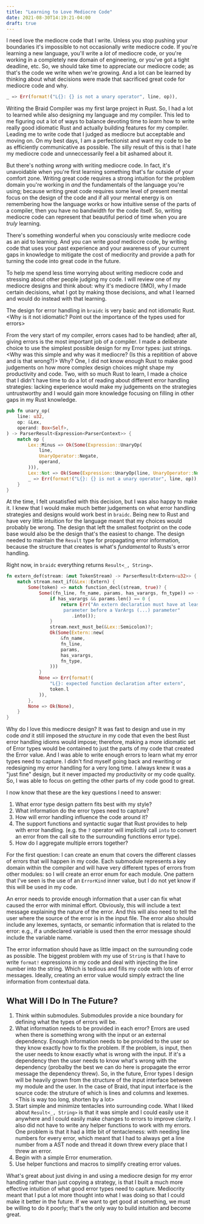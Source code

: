 ```yaml
---
title: "Learning to Love Mediocre Code"
date: 2021-08-30T14:19:21-04:00
draft: true
---
```


I need love the mediocre code that I write. Unless you
stop pushing your boundaries it's impossible to not occasionally write mediocre code.
If you're learning a new language, you'll write a _lot_ of mediocre code, or you're 
working in a completely new domain of engineering, or you've got a tight deadline, etc.
So, we should take time to appreciate our mediocre code; as that's the code we write when
we're growing. And a lot can be learned by thinking about what decisions were made that
sacrificed great code for mediocre code and why.

```rust
_ => Err(format!("L{}: {} is not a unary operator", line, op)),
```

Writing the Braid Compiler was my first large project in Rust. So, I had a lot to
learned while also designing my language and my compiler. This led to me figuring out
a lot of ways to balance devoting time to _learn_ how to write really good idiomatic
Rust and actually building features for my compiler. Leading me to write code that I
judged as mediocre but acceptable and moving on. On my best days, I am a perfectionist
and want my code to be as efficiently communicative as possible. The silly result of
this is that I hate my mediocre code and unneccessarily feel a bit ashamed about it.

But there's nothing _wrong_ with writing mediocre code. In fact, it's unavoidable when
you're first learning something that's far outside of your comfort zone. Writing great
code requires a strong intuition for the problem domain you're working in _and_ the
fundamentals of the language you're using; because writing great code requires some
level of present mental focus on the design of the code and if all your mental energy
is on remembering how the language works or how intuitive sense of the parts of a 
compiler, then you have no bandwidth for the code itself. So, writing mediocre code
can represent that beautiful period of time when you are _truly_ learning.

There's something wonderful when you consciously write mediocre code as an aid to
learning.  And you can write _good_ mediocre code, by writing code that uses your
past experience and your awareness of your current gaps in knowledge to mitigate the
cost of mediocrity and provide a path for turning the code into great code in the 
future.

To help me spend less time worrying about writing mediocre code and stressing about 
other people judging my code. I will review one of my mediocre designs and think about:
why it's mediocre (IMO), why I made certain decisions, what I got by making those
decisions, and what I learned and would do instead with that learning.

The design for error handling in `braidc` is very basic and not idiomatic 
Rust. <Why is it not idiomatic? Point out the importance of the types used for errors> 

From the very start of my compiler, errors cases had to be handled; after all, giving
errors is the most important job of a compiler. I made
a deliberate choice to use the simplest possible design for my Error types: just strings.
<Why was this simple and why was it mediocre? (Is this a repitition of above and is that wrong?)>
Why? One, I did not know enough Rust to make good judgements on how more complex design
choices might shape my productivity and code. Two, with so much Rust to learn, I made a choice
that I didn't have time to do a lot of reading about different error handling strategies:
lacking experience would make my judgements on the strategies untrustworthy and I would gain
more knowledge focusing on filling in other gaps in my Rust knowledge.

```rust
pub fn unary_op(
    line: u32,
    op: &Lex,
    operand: Box<Self>,
) -> ParserResult<Expression<ParserContext>> {
    match op {
        Lex::Minus => Ok(Some(Expression::UnaryOp(
            line,
            UnaryOperator::Negate,
            operand,
        ))),
        Lex::Not => Ok(Some(Expression::UnaryOp(line, UnaryOperator::Not, operand))),
        _ => Err(format!("L{}: {} is not a unary operator", line, op)),
    }
}
```

At the time, I felt unsatisfied with this decision, but I was also happy to make it. I
knew that I would make much better judgements on what error handling strategies and designs
would work best in `braidc`.  Being new to Rust and have very little intuition for the 
language meant that my choices would probably be wrong. The
design that left the smallest footprint on the code base would also be the design
that's the easiest to change. The design needed to maintain the `Result` type for propagating
error information, because the structure that creates is what's _fundamental_ to Rusts's
error handling.

Right now, in `braidc` everything returns `Result<_, String>`. 

```rust
fn extern_def(stream: &mut TokenStream) -> ParserResult<Extern<u32>> {
    match stream.next_if(&Lex::Extern) {
        Some(token) => match function_decl(stream, true)? {
            Some((fn_line, fn_name, params, has_varargs, fn_type)) => {
                if has_varargs && params.len() == 0 {
                    return Err("An extern declaration must have at least one \\
                     parameter before a VarArgs (...) parameter"
                        .into());
                }
                stream.next_must_be(&Lex::Semicolon)?;
                Ok(Some(Extern::new(
                    &fn_name,
                    fn_line,
                    params,
                    has_varargs,
                    fn_type,
                )))
            }
            None => Err(format!(
                "L{}: expected function declaration after extern",
                token.l
            )),
        },
        None => Ok(None),
    }
}
```

Why do I love this mediocre design?  It was fast to design and use in my code _and_
it still imposed the _structure_ in my code that even the best Rust error handling idioms
would impose; therefore, making a more idiomatic set of Error types would be contained to
just the parts of my code that created the Error value. And I was able to write 
enough errors to learn what my error types need to capture. I didn't find myself going back and rewriting or
redesigning my error handling for a very long time.  I always knew it was a "just fine"
design, but it never impacted my productivity or my code quality. So, I was able to focus
on getting the other parts of my code good to great.

I now know that these are the key questions I need to answer:

1. What error type design pattern fits best with my style?
1. What information do the error types need to capture?
1. How will error handling influence the code around it?
1. The support functions and syntactic sugar that Rust provides to help with error handling.
(e.g. the `?` operator will implicitly call `into` to convert an error from the call site
to the surrounding functions error type). <This was not touched upon earlier>
1. How do I aggregate multiple errors together?

For the first question: I can create an enum that covers the different
classes of errors that will happen in my code. Each submodule represents a key domain within
the compiler and will have very different types of errors from other modules: so I will create
an error enum for each module. One pattern that I've seen is the use of an `ErrorKind` inner
value, but I do not yet know if this will be used in my code.

An error needs to provide enough information that a user can fix what caused the error with
minimal effort. Obviously, this will include a text message explaining the nature of the
error.  And this will also need to tell the user where the source of the error is in the
input file.  The error also should include any lexemes, syntacts, or semantic
information that is related to the error: e.g., if a undeclared variable is used then the error
message should include the variable name.

The error information should have as little impact on the surrounding code as possible.
The biggest problem with my use of `String` is that I have to write `format!` expressions
in my code and deal with injecting the line number into the string.  Which is tedious
and fills my code with lots of error messages. Ideally, creating an
error value would simply extract the line information from contextual data.

## What Will I Do In The Future?
1. Think within submodules.  Submodules provide a nice boundary for defining what the 
types of errors will be.
1. What information needs to be provided in each error? Errors are used when there is
something wrong with the input or an external dependency.  Enough information needs to
be provided to the user so they know exactly how to fix the problem. If the problem,
is input, then the user needs to know exactly what is wrong with the input. If it's a
dependency then the user needs to know what's wrong with the dependency (probalby the
best we can do here is propagate the error message the dependency threw). So, in the
future, Error types I design will be heavily grown from the structure of the input
interface between my module and the user. In the case of Braid, that input interface
is the source code: the struture of which is lines and columns and lexemes.
<This is way too long, shorten by a lot>
1. Start simple and minimize tentacles into surrounding code.  What I liked about 
`Result<_, String>` is that it was simple and I could easily use it anywhere and I
could easily make changes to errors to improve clarity.  I also did not have to write
any helper functions to work with my errors. One problem is that it had a little bit of
tentacleness: with needing line numbers for every error, which meant that I had to always
get a line number from a AST node and thread it down threw every place that I threw
an error.
1. Begin with a simple Error enumeration.
1. Use helper functions and macros to simplify creating error values.

What's great about just diving in and using a mediocre design for my error handling
rather than just copying a strategy, is that I built a much more effective intuition
of what good error types need to capture. Mediocrity meant that I put a lot more thought
into what I was doing so that I could make it better in the future. If we want to get
good at something, we must be willing to do it poorly; that's the only way to build
intuition and become great.
